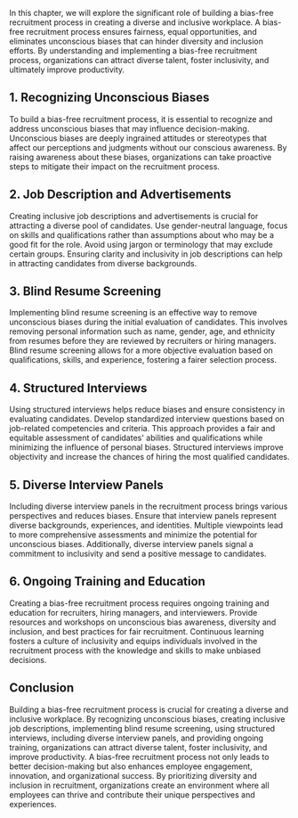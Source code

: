 
In this chapter, we will explore the significant role of building a bias-free recruitment process in creating a diverse and inclusive workplace. A bias-free recruitment process ensures fairness, equal opportunities, and eliminates unconscious biases that can hinder diversity and inclusion efforts. By understanding and implementing a bias-free recruitment process, organizations can attract diverse talent, foster inclusivity, and ultimately improve productivity.

1\. Recognizing Unconscious Biases
---------------------------------

To build a bias-free recruitment process, it is essential to recognize and address unconscious biases that may influence decision-making. Unconscious biases are deeply ingrained attitudes or stereotypes that affect our perceptions and judgments without our conscious awareness. By raising awareness about these biases, organizations can take proactive steps to mitigate their impact on the recruitment process.

2\. Job Description and Advertisements
-------------------------------------

Creating inclusive job descriptions and advertisements is crucial for attracting a diverse pool of candidates. Use gender-neutral language, focus on skills and qualifications rather than assumptions about who may be a good fit for the role. Avoid using jargon or terminology that may exclude certain groups. Ensuring clarity and inclusivity in job descriptions can help in attracting candidates from diverse backgrounds.

3\. Blind Resume Screening
-------------------------

Implementing blind resume screening is an effective way to remove unconscious biases during the initial evaluation of candidates. This involves removing personal information such as name, gender, age, and ethnicity from resumes before they are reviewed by recruiters or hiring managers. Blind resume screening allows for a more objective evaluation based on qualifications, skills, and experience, fostering a fairer selection process.

4\. Structured Interviews
------------------------

Using structured interviews helps reduce biases and ensure consistency in evaluating candidates. Develop standardized interview questions based on job-related competencies and criteria. This approach provides a fair and equitable assessment of candidates' abilities and qualifications while minimizing the influence of personal biases. Structured interviews improve objectivity and increase the chances of hiring the most qualified candidates.

5\. Diverse Interview Panels
---------------------------

Including diverse interview panels in the recruitment process brings various perspectives and reduces biases. Ensure that interview panels represent diverse backgrounds, experiences, and identities. Multiple viewpoints lead to more comprehensive assessments and minimize the potential for unconscious biases. Additionally, diverse interview panels signal a commitment to inclusivity and send a positive message to candidates.

6\. Ongoing Training and Education
---------------------------------

Creating a bias-free recruitment process requires ongoing training and education for recruiters, hiring managers, and interviewers. Provide resources and workshops on unconscious bias awareness, diversity and inclusion, and best practices for fair recruitment. Continuous learning fosters a culture of inclusivity and equips individuals involved in the recruitment process with the knowledge and skills to make unbiased decisions.

Conclusion
----------

Building a bias-free recruitment process is crucial for creating a diverse and inclusive workplace. By recognizing unconscious biases, creating inclusive job descriptions, implementing blind resume screening, using structured interviews, including diverse interview panels, and providing ongoing training, organizations can attract diverse talent, foster inclusivity, and improve productivity. A bias-free recruitment process not only leads to better decision-making but also enhances employee engagement, innovation, and organizational success. By prioritizing diversity and inclusion in recruitment, organizations create an environment where all employees can thrive and contribute their unique perspectives and experiences.
